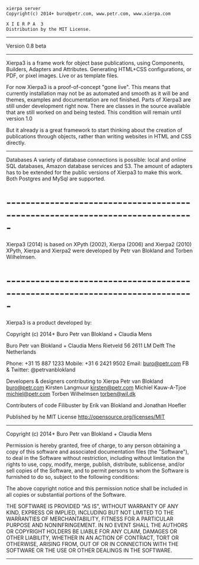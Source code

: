 
    xierpa server
    Copyright(c) 2014+ buro@petr.com, www.petr.com, www.xierpa.com
   
    X I E R P A  3
    Distribution by the MIT License.

 -----------------------------------------------------------------------------

Version 0.8 beta

 -----------------------------------------------------------------------------
Xierpa3 is a frame work for object base publications, using Components, Builders, 
Adapters and Attributes. Generating HTML+CSS configurations, or PDF, or pixel 
images. Live or as template files.

For now Xierpa3 is a proof-of-concept "gone live". 
This means that currently installation may not be as automated and smooth as it 
will be and themes, examples and documentation are not finished. 
Parts of Xierpa3 are still under development right now. There are classes in the
source available that are still worked on and being tested.
This condition will remain until version 1.0

But it already is a great framework to start thinking about the creation of 
publications through objects, rather than writing websites in HTML and CSS directly. 

 -----------------------------------------------------------------------------
Databases
A variety of database connections is possible: local and online SQL databases,
Amazon database services and S3. The amount of adapters has to be extended for
the public versions of Xierpa3 to make this work. Both Postgres and MySql are 
supported.

# -----------------------------------------------------------------------------
Xierpa3 (2014) is based on XPyth (2002), Xierpa (2006) and Xierpa2 (2010)
XPyth, Xierpa and Xierpa2 were developed by Petr van Blokland and Torben Wilhelmsen.

# -----------------------------------------------------------------------------
Xierpa3 is a product developed by:

Copyright (c) 2014+ Buro Petr van Blokland + Claudia Mens

Buro Petr van Blokland + Claudia Mens
Rietveld 56
2611 LM Delft
The Netherlands

Phone: +31 15 887 1233
Mobile: +31 6 2421 9502
Email: buro@petr.com
FB & Twitter: @petrvanblokland

Developers & designers contributing to Xierpa
Petr van Blokland buro@petr.com
Kirsten Langmuur kirsten@petr.com
Michiel Kauw-A-Tjoe michiel@petr.com
Torben Wilhelmsen torben@wil.dk

Contributers of code
Filibuster by Erik van Blokland and Jonathan Hoefler

Published by he MIT License
http://opensource.org/licenses/MIT

 -----------------------------------------------------------------------------
Copyright (c) 2014+ Buro Petr van Blokland + Claudia Mens

Permission is hereby granted, free of charge, to any person obtaining a copy
of this software and associated documentation files (the "Software"), to deal
in the Software without restriction, including without limitation the rights
to use, copy, modify, merge, publish, distribute, sublicense, and/or sell
copies of the Software, and to permit persons to whom the Software is
furnished to do so, subject to the following conditions:

The above copyright notice and this permission notice shall be included in
all copies or substantial portions of the Software.

THE SOFTWARE IS PROVIDED "AS IS", WITHOUT WARRANTY OF ANY KIND, EXPRESS OR
IMPLIED, INCLUDING BUT NOT LIMITED TO THE WARRANTIES OF MERCHANTABILITY,
FITNESS FOR A PARTICULAR PURPOSE AND NONINFRINGEMENT. IN NO EVENT SHALL THE
AUTHORS OR COPYRIGHT HOLDERS BE LIABLE FOR ANY CLAIM, DAMAGES OR OTHER
LIABILITY, WHETHER IN AN ACTION OF CONTRACT, TORT OR OTHERWISE, ARISING FROM,
OUT OF OR IN CONNECTION WITH THE SOFTWARE OR THE USE OR OTHER DEALINGS IN
THE SOFTWARE.

 -----------------------------------------------------------------------------

